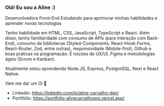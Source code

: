 ### Olá! Eu sou a Aline :)

Desenvolvedora Front-End
Estudando para aprimorar minhas habilidades e aprender novas tecnologias

Tenho habilidade em HTML, CSS, JavaScript, TypeScript e React.
Além disso, tenho familiaridade com consumo de APIs (para interação com Back-End), consumo de bibliotecas (Styled-Components, React-Hook-Forms, React-Router, Zod, entre outras), responsividade (Mobile-first), Github e boas práticas na programação.
E noções de UX/UI, Figma e metodologias ágeis (Scrum e Kanban).

Atualmente estou aprendendo Node.JS, Express, PostgreSQL, Next e React Native.


Vem me dar um Oi 👋
- Linkedin: https://linkedin.com/in/aline-carvalho-dev/ 
- Portifólio: https://portfolio-alinecarvalhopro.vercel.app/
